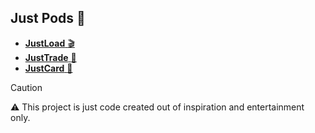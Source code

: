 ## Just Pods :space_invader:

- [**JustLoad** :clapper:]()
- [**JustTrade** :money_with_wings:]()
- [**JustCard** :game_die:]()

<!-- REF: https://github.com/orgs/community/discussions/16925 -->
> [!CAUTION]
> :warning: This project is just code created out of inspiration and entertainment only.
